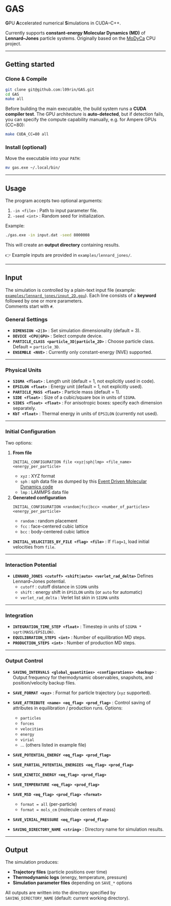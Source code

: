 # GAS
**G**PU **A**ccelerated numerical **S**imulations in CUDA–C++.

Currently supports **constant-energy Molecular Dynamics (MD)** of **Lennard–Jones** particle systems.
Originally based on the [MoDyCa](https://github.com/l09rin/MoDyCa) CPU project.

---

## Getting started

### Clone & Compile
```bash
git clone git@github.com:l09rin/GAS.git
cd GAS
make all
```
Before building the main executable, the build system runs a **CUDA compiler test**.
The GPU architecture is **auto-detected**, but if detection fails, you can specify the compute capability manually, e.g. for Ampere GPUs (CC=80):

```bash
make CUDA_CC=80 all
```

### Install (optional)
Move the executable into your `PATH`:
```bash
mv gas.exe ~/.local/bin/
```

---

## Usage
The program accepts two optional arguments:
1. `-in <file>` : Path to input parameter file.
2. `-seed <int>` : Random seed for initialization.

Example:
```bash
./gas.exe -in input.dat -seed 8000008
```

This will create an **output directory** containing results.  

👉 Example inputs are provided in `examples/lennard_jones/`.

---

## Input

The simulation is controlled by a plain-text input file (example: [`examples/lennard_jones/input_2D.gpu`](examples/lennard_jones/input_2D.gpu)).
Each line consists of a **keyword** followed by one or more parameters.  
Comments start with `#`.  

### General Settings
- **`DIMENSION <2|3>`**  :  Set simulation dimensionality (default = 3).  
- **`DEVICE <CPU|GPU>`**  :  Select compute device.  
- **`PARTICLE_CLASS <particle_3D|particle_2D>`**  :  Choose particle class. Default = `particle_3D`.  
- **`ENSEMBLE <NVE>`**  :  Currently only constant-energy (NVE) supported.  

---

### Physical Units
- **`SIGMA <float>`**  :  Length unit (default = 1, not explicitly used in code).  
- **`EPSILON <float>`**  :  Energy unit (default = 1, not explicitly used).  
- **`PARTICLE_MASS <float>`**  :  Particle mass (default = 1).  
- **`SIDE <float>`**  :  Size of a cubic/square box in units of `SIGMA`.  
- **`SIDES <float> <float>`**  :  For anisotropic boxes: specify each dimension separately.  
- **`KbT <float>`**  :  Thermal energy in units of `EPSILON` (currently not used).  

---

### Initial Configuration
Two options:
1. **From file**  
   ``` 
   INITIAL_CONFIGURATION file <xyz|sph|lmp> <file_name> <energy_per_particle>
   ```
   - `xyz` : XYZ format
   - `sph` : sph data file as dumped by this [Event Driven Molecular Dynamics code](https://github.com/FSmallenburg/EDMD)
   - `lmp` : LAMMPS data file
2. **Generated configuration**  
   ```
   INITIAL_CONFIGURATION <random|fcc|bcc> <number_of_particles> <energy_per_particle>
   ```
   - `random` : random placement  
   - `fcc` : face-centered cubic lattice  
   - `bcc` : body-centered cubic lattice  

- **`INITIAL_VELOCITIES_BY_FILE <flag> <file>`**  :  If `flag=1`, load initial velocities from `file`.  

---

### Interaction Potential
- **`LENNARD_JONES <cutoff> <shift|auto> <verlet_rad_delta>`**
  Defines Lennard–Jones potential.
  - `cutoff` : cutoff distance in `SIGMA` units
  - `shift` : energy shift in `EPSILON` units (or `auto` for automatic)
  - `verlet_rad_delta` : Verlet list skin in `SIGMA` units

---

### Integration
- **`INTEGRATION_TIME_STEP <float>`**  :  Timestep in units of `SIGMA * sqrt(MASS/EPSILON)`.  
- **`EQUILIBRATION_STEPS <int>`**  :  Number of equilibration MD steps.  
- **`PRODUCTION_STEPS <int>`**  :  Number of production MD steps.  

---

### Output Control
- **`SAVING_INTERVALS <global_quantities> <configurations> <backup>`**  :  Output frequency for thermodynamic observables, snapshots, and position/velocity backup files.
- **`SAVE_FORMAT <xyz>`**  :  Format for particle trajectory (`xyz` supported).  
- **`SAVE_ATTRIBUTE <name> <eq_flag> <prod_flag>`**  :  Control saving of attributes in equilibration / production runs. Options:  
  - `particles`
  - `forces`
  - `velocities`
  - `energy`
  - `virial`
  - … (others listed in example file)

- **`SAVE_POTENTIAL_ENERGY <eq_flag> <prod_flag>`**  
- **`SAVE_PARTIAL_POTENTIAL_ENERGIES <eq_flag> <prod_flag>`**  
- **`SAVE_KINETIC_ENERGY <eq_flag> <prod_flag>`**  
- **`SAVE_TEMPERATURE <eq_flag> <prod_flag>`**  
- **`SAVE_MSD <eq_flag> <prod_flag> <format>`**  
  - `format = all` (per-particle)  
  - `format = mols_cm` (molecule centers of mass)  
- **`SAVE_VIRIAL_PRESSURE <eq_flag> <prod_flag>`**  

- **`SAVING_DIRECTORY_NAME <string>`**  :  Directory name for simulation results.  

---

## Output
The simulation produces:
- **Trajectory files** (particle positions over time)  
- **Thermodynamic logs** (energy, temperature, pressure)  
- **Simulation parameter files** depending on `SAVE_*` options  

All outputs are written into the directory specified by  
`SAVING_DIRECTORY_NAME` (default: current working directory).
